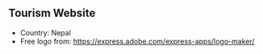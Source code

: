 ## Tourism Website
- Country: Nepal
- Free logo from: https://express.adobe.com/express-apps/logo-maker/
